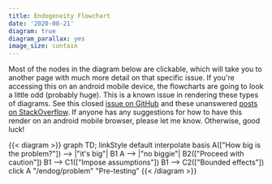 ```yaml
---
title: Endogeneity Flowchart
date: '2020-08-21'
diagram: true
diagram_parallax: yes
image_size: contain
---
```


Most of the nodes in the diagram below are clickable, which will take you to another page with much more detail on that specific issue. If you're accessing this on an android mobile device, the flowcharts are going to look a little odd (probably huge). This is a known issue in rendering these types of diagrams. See this closed [issue on GitHub](https://github.com/mermaid-js/mermaid/issues/816) and these unanswered [posts on StackOverflow](https://stackoverflow.com/search?q=%5Bmermaid%5D+chrome). If anyone has any suggestions for how to have this render on an android mobile browser, please let me know. Otherwise, good luck!


{{< diagram >}}
graph TD;
    linkStyle default interpolate basis
    A(["How big is<br> the problem?"]) --> |"it's big"| B1
    A --> |"no biggie"| B2(["Proceed with caution"])
    B1 --> C1(["Impose assumptions"])
    B1 --> C2(["Bounded effects"])
    click A "/endog/problem" "Pre-testing"
{{< /diagram >}}

